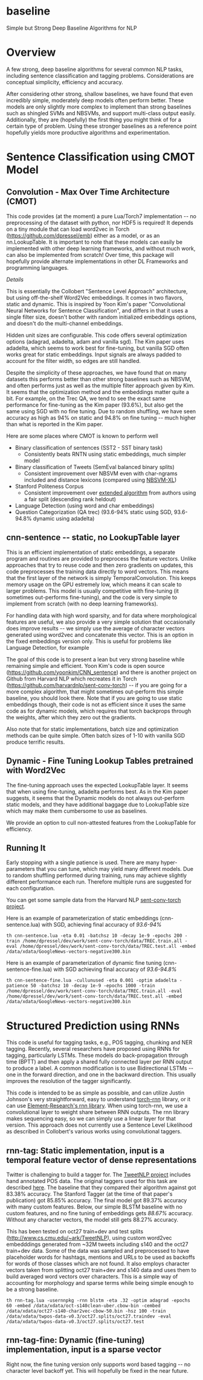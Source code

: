 baseline
=========
Simple but Strong Deep Baseline Algorithms for NLP

# Overview

A few strong, deep baseline algorithms for several common NLP tasks,
including sentence classification and tagging problems.  Considerations are conceptual simplicity, efficiency and accuracy.

After considering other strong, shallow baselines, we have found that even incredibly simple, moderately deep models often perform better.  These models are only slightly more complex to implement than strong baselines such as shingled SVMs and NBSVMs, and support multi-class output easily.  Additionally, they are (hopefully) the first thing you might think of for a certain type of problem.  Using these stronger baselines as a reference point hopefully yields more productive algorithms and experimentation.

# Sentence Classification using CMOT Model

## Convolution - Max Over Time Architecture (CMOT)

This code provides (at the moment) a pure Lua/Torch7 implementation -- no preprocessing of the dataset with python, nor HDF5 is required!  It depends on a tiny module that can load word2vec in Torch (https://github.com/dpressel/emb) either as a model, or as an nn.LookupTable.  It is important to note that these models can easily be implemented with other deep learning frameworks, and without much work, can also be implemented from scratch!  Over time, this package will hopefully provide alternate implementations in other DL Frameworks and programming languages.

*Details*

This is essentially the Collobert "Sentence Level Approach" architecture, but using off-the-shelf Word2Vec embeddings.  It comes in two flavors, static and dynamic.  This is inspired by Yoon Kim's paper "Convolutional Neural Networks for Sentence Classification", and differs in that it uses a single filter size, doesn't bother with random initialized embeddings options, and doesn't do the multi-channel embeddings.

Hidden unit sizes are configurable.  This code offers several optimization options (adagrad, adadelta, adam and vanilla sgd).  The Kim paper uses adadelta, which seems to work best for fine-tuning, but vanilla SGD often works great for static embeddings.  Input signals are always padded to account for the filter width, so edges are still handled.

Despite the simplicity of these approaches, we have found that on many datasets this performs better than other strong baselines such as NBSVM, and often performs just as well as the multiple filter approach given by Kim. It seems that the optimization method and the embeddings matter quite a bit. For example, on the Trec QA, we tend to see the exact same performance for fine-tuning as the Kim paper (93.6%), but also get the same using SGD with no fine tuning.  Due to random shuffling, we have seen accuracy as high as 94% on static and 94.8% on fine tuning -- much higher than what is reported in the Kim paper.

Here are some places where CMOT is known to perform well

  - Binary classification of sentences (SST2 - SST binary task)
    - Consistently beats RNTN using static embeddings, much simpler model
  - Binary classification of Tweets (SemEval balanced binary splits)
    - Consistent improvement over NBSVM even with char-ngrams included and distance lexicons (compared using [NBSVM-XL](https://github.com/dpressel/nbsvm-xl))
  - Stanford Politeness Corpus
    - Consistent improvement over [extended algorithm](https://github.com/sudhof/politeness) from authors using a fair split (descending rank heldout)
  - Language Detection (using word and char embeddings)
  - Question Categorization (QA trec) (93.6-94% static using SGD, 93.6-94.8% dynamic using adadelta)
  
## cnn-sentence -- static, no LookupTable layer

This is an efficient implementation of static embeddings, a separate program and routines are provided to preprocess the feature vectors.  Unlike approaches that try to reuse code and then zero gradients on updates, this code preprocesses the training data directly to word vectors.  This means that the first layer of the network is simply TemporalConvolution.  This keeps memory usage on the GPU estremely low, which means it can scale to larger problems.  This model is usually competitive with fine-tuning (it sometimes out-performs fine-tuning), and the code is very simple to implement from scratch (with no deep learning frameworks).

For handling data with high word sparsity, and for data where morphological features are useful, we also provide a very simple solution that occasionally does improve results -- we simply use the average of character vectors generated using word2vec and concatenate this vector.  This is an option in the fixed embeddings version only.  This is useful for problems like Language Detection, for example

The goal of this code is to present a lean but very strong baseline while remaining simple and efficient. Yoon Kim's code is open source (https://github.com/yoonkim/CNN_sentence) and there is another project on Github from Harvard NLP which recreates it in Torch (https://github.com/harvardnlp/sent-conv-torch) -- if you are going for a more complex algorithm, that might sometimes out-perform this simple baseline, you should look there.  Note that if you are going to use static embeddings though, their code is not as efficient since it uses the same code as for dynamic models, which requires that torch backprops through the weights, after which they zero out the gradients.

Also note that for static implementations, batch size and optimization methods can be quite simple.  Often batch sizes of 1-10 with vanilla SGD produce terrific results.

## Dynamic - Fine Tuning Lookup Tables pretrained with Word2Vec

The fine-tuning approach uses the expected LookupTable layer.  It seems that when using fine-tuning, adadelta performs best.  As in the Kim paper suggests, it seems that the Dynamic models do not always out-perform static models, and they have additional baggage due to LookupTable size which may make them cumbersome to use as baselines.

We provide an option to cull non-attested features from the LookupTable for efficiency.

## Running It

Early stopping with a single patience is used.  There are many hyper-parameters that you can tune, which may yield many different models.  Due to random shuffling performed during training, runs may achieve slightly different performance each run.  Therefore multiple runs are suggested for each configuration.

You can get some sample data from the Harvard NLP [sent-conv-torch project](https://github.com/harvardnlp/sent-conv-torch).

Here is an example of parameterization of static embeddings (cnn-sentence.lua) with SGD, achieving final accuracy of *93.6-94%*

```
th cnn-sentence.lua -eta 0.01 -batchsz 10 -decay 1e-9 -epochs 200 -train /home/dpressel/dev/work/sent-conv-torch/data/TREC.train.all -eval /home/dpressel/dev/work/sent-conv-torch/data/TREC.test.all -embed /data/xdata/GoogleNews-vectors-negative300.bin
```

Here is an example of parameterization of dynamic fine tuning (cnn-sentence-fine.lua) with SGD achieving final accuracy of *93.6-94.8%*

```
th cnn-sentence-fine.lua -cullunused -eta 0.001 -optim adadelta -patience 50 -batchsz 10 -decay 1e-9 -epochs 1000 -train /home/dpressel/dev/work/sent-conv-torch/data/TREC.train.all -eval /home/dpressel/dev/work/sent-conv-torch/data/TREC.test.all -embed /data/xdata/GoogleNews-vectors-negative300.bin
```

# Structured Prediction using RNNs

This code is useful for tagging tasks, e.g., POS tagging, chunking and NER tagging.  Recently, several researchers have proposed using RNNs for tagging, 
particularly LSTMs.  These models do back-propagation through time (BPTT)
and then apply a shared fully connected layer per RNN output to produce a label.
A common modification is to use Bidirectional LSTMs -- one in the forward direction, and one in the backward direction.  This usually improves the resolution of the tagger significantly.

This code is intended to be as simple as possible, and can utilize Justin Johnson's very straightforward, easy to understand [torch-rnn](https://github.com/jcjohnson/torch-rnn) library, or it can use [Element-Research's rnn library](https://github.com/Element-Research/rnn).  When using torch-rnn, we use a convolutional layer to weight share between RNN outputs.  The rnn library makes sequencing easy, so we can simply use a linear layer for that version.  This approach does not currently use a Sentence Level Likelihood as described in Collobert's various works using convolutional taggers.

## rnn-tag: Static implementation, input is a temporal feature vector of dense representations

Twitter is challenging to build a tagger for.  The [TweetNLP project](http://www.cs.cmu.edu/~ark/TweetNLP) includes hand annotated POS data. The original taggers used for this task are described [here](http://www.cs.cmu.edu/~ark/TweetNLP/gimpel+etal.acl11.pdf).  The baseline that they compared their algorithm against got 83.38% accuracy.  The Stanford Tagger (at the time of that paper's publication) got 85.85% accuracy.  The final model got 89.37% accuracy with many custom features.  Below, our simple BLSTM baseline with no custom features, and no fine tuning of embeddings gets *88.67%* accuracy.  Without any character vectors, the model still gets 88.27% accuracy.

This has been tested on oct27 train+dev and test splits (http://www.cs.cmu.edu/~ark/TweetNLP), using custom word2vec embedddings generated from ~32M tweets including s140 and the oct27 train+dev data.  Some of the data was sampled and preprocessed to have placeholder words for hashtags, mentions and URLs to be used as backoffs for words of those classes which are not found.  It also employs character vectors taken from splitting oct27 train+dev and s140 data and uses them to build averaged word vectors over characters.  This is a simple way of accounting for morphology and sparse terms while being simple enough to be a strong baseline.


```
th rnn-tag.lua -usernnpkg -rnn blstm -eta .32 -optim adagrad -epochs 60 -embed /data/xdata/oct-s140clean-uber.cbow-bin -cembed /data/xdata/oct27-s140-char2vec-cbow-50.bin -hsz 100 -train /data/xdata/twpos-data-v0.3/oct27.splits/oct27.traindev -eval /data/xdata/twpos-data-v0.3/oct27.splits/oct27.test
```

## rnn-tag-fine: Dynamic (fine-tuning) implementation, input is a sparse vector

Right now, the fine tuning version only supports word based tagging -- no character level backoff yet.  This will hopefully be fixed in the near future.